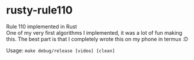 # rusty-rule110

Rule 110 implemented in Rust  
One of my very first algorithms I implemented, it was a lot of fun making this.
The best part is that I completely wrote this on my phone in termux :D

Usage: `make debug/release [video] [clean]`
